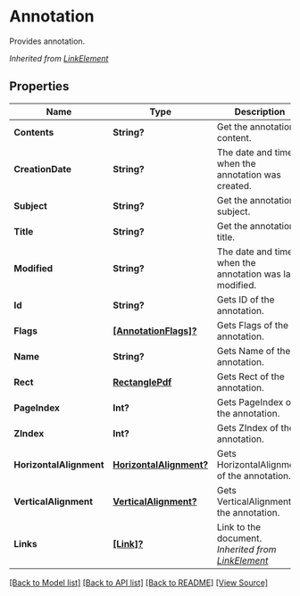 # Annotation
Provides annotation.

*Inherited from [LinkElement](LinkElement.md)*
## Properties
Name | Type | Description | Notes
------------ | ------------- | ------------- | -------------
**Contents** | **String?** | Get the annotation content. | [optional]
**CreationDate** | **String?** | The date and time when the annotation was created. | [optional]
**Subject** | **String?** | Get the annotation subject. | [optional]
**Title** | **String?** | Get the annotation title. | [optional]
**Modified** | **String?** | The date and time when the annotation was last modified. | [optional]
**Id** | **String?** | Gets ID of the annotation. | [optional]
**Flags** | [**[AnnotationFlags]?**](AnnotationFlags.md) | Gets Flags of the annotation. | [optional]
**Name** | **String?** | Gets Name of the annotation. | [optional]
**Rect** | [**RectanglePdf**](RectanglePdf.md) | Gets Rect of the annotation. | 
**PageIndex** | **Int?** | Gets PageIndex of the annotation. | [optional]
**ZIndex** | **Int?** | Gets ZIndex of the annotation. | [optional]
**HorizontalAlignment** | [**HorizontalAlignment?**](HorizontalAlignment.md) | Gets HorizontalAlignment of the annotation. | [optional]
**VerticalAlignment** | [**VerticalAlignment?**](VerticalAlignment.md) | Gets VerticalAlignment of the annotation. | [optional]
**Links** | [**[Link]?**](Link.md) | Link to the document.<br />*Inherited from [LinkElement](LinkElement.md)* | [optional]

[[Back to Model list]](../README.md#documentation-for-models) [[Back to API list]](../README.md#documentation-for-api-endpoints) [[Back to README]](../README.md) [[View Source]](../AsposePdfCloud/Models/Annotation.swift)

